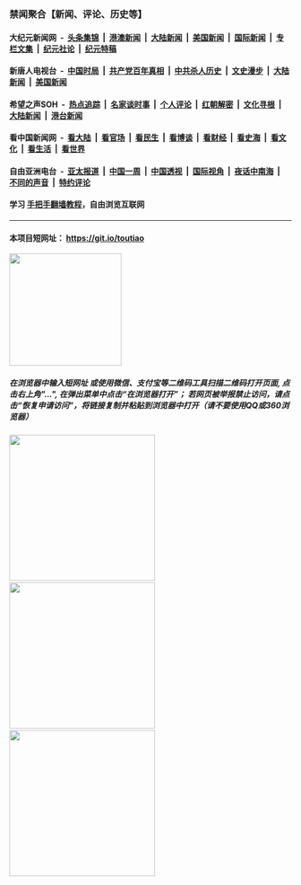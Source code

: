 ### 禁闻聚合【新闻、评论、历史等】

#### 大纪元新闻网 &nbsp;-&nbsp; [头条集锦](indexes/E头条集锦.md?t=03150202) &nbsp;|&nbsp; [港澳新闻](indexes/E港澳新闻.md?t=03150202)  &nbsp;|&nbsp; [大陆新闻](indexes/E大陆新闻.md?t=03150202) &nbsp;|&nbsp; [美国新闻](indexes/E美国新闻.md?t=03150202) &nbsp;|&nbsp; [国际新闻](indexes/E国际新闻.md?t=03150202) &nbsp;|&nbsp; [专栏文集](indexes/E专栏文集.md?t=03150202) &nbsp;|&nbsp; [纪元社论](indexes/E纪元社论.md?t=03150202) &nbsp;|&nbsp; [纪元特稿](indexes/E纪元特稿.md?t=03150202) 

#### 新唐人电视台 &nbsp;-&nbsp; [中国时局](indexes/N中国时局.md?t=03150202) &nbsp;|&nbsp; [共产党百年真相](indexes/N共产党百年真相.md?t=03150202) &nbsp;|&nbsp; [中共杀人历史](indexes/N中共杀人历史.md?t=03150202) &nbsp;|&nbsp; [文史漫步](indexes/N文史漫步.md?t=03150202) &nbsp;|&nbsp; [大陆新闻](indexes/N大陆新闻.md?t=03150202) &nbsp;|&nbsp; [美国新闻](indexes/N美国新闻.md?t=03150202)

#### 希望之声SOH &nbsp;-&nbsp; [热点追踪](indexes/H热点追踪.md?t=03150202) &nbsp;|&nbsp; [名家谈时事](indexes/H名家谈时事.md?t=03150202) &nbsp;|&nbsp; [个人评论](indexes/H个人评论.md?t=03150202)  &nbsp;|&nbsp; [红朝解密](indexes/H红朝解密.md?t=03150202) &nbsp;|&nbsp; [文化寻根](indexes/H文化寻根.md?t=03150202) &nbsp;|&nbsp; [大陆新闻](indexes/H大陆新闻.md?t=03150202) &nbsp;|&nbsp; [港台新闻](indexes/H港台新闻.md?t=03150202)

#### 看中国新闻网 &nbsp;-&nbsp; [看大陆](indexes/S看大陆.md?t=03150202) &nbsp;|&nbsp; [看官场](indexes/S看官场.md?t=03150202) &nbsp;|&nbsp; [看民生](indexes/S看民生.md?t=03150202)  &nbsp;|&nbsp; [看博谈](indexes/S看博谈.md?t=03150202) &nbsp;|&nbsp; [看财经](indexes/S看财经.md?t=03150202) &nbsp;|&nbsp; [看史海](indexes/S看史海.md?t=03150202) &nbsp;|&nbsp; [看文化](indexes/S看文化.md?t=03150202) &nbsp;|&nbsp; [看生活](indexes/S看生活.md?t=03150202) &nbsp;|&nbsp; [看世界](indexes/S看世界.md?t=03150202)

#### 自由亚洲电台 &nbsp;-&nbsp; [亚太报道](indexes/R亚太报道.md?t=03150202) &nbsp;|&nbsp; [中国一周](indexes/R中国一周.md?t=03150202) &nbsp;|&nbsp; [中国透视](indexes/R中国透视.md?t=03150202)  &nbsp;|&nbsp; [国际视角](indexes/R国际视角.md?t=03150202) &nbsp;|&nbsp; [夜话中南海](indexes/R夜话中南海.md?t=03150202) &nbsp;|&nbsp; [不同的声音](indexes/R不同的声音.md?t=03150202) &nbsp;|&nbsp; [特约评论](indexes/R特约评论.md?t=03150202)

#### 学习 [手把手翻墙教程](https://github.com/gfw-breaker/guides/wiki)，自由浏览互联网

----

#### 本项目短网址： https://git.io/toutiao
<img src="https://raw.githubusercontent.com/gfw-breaker/banned-news/master/scripts/img/qr.png" width="200px"/>  

##### 在浏览器中输入短网址 或使用微信、支付宝等二维码工具扫描二维码打开页面, 点击右上角"...", 在弹出菜单中点击“在浏览器打开”； 若网页被举报禁止访问，请点击“恢复申请访问”，将链接复制并粘贴到浏览器中打开（请不要使用QQ或360浏览器）

<img src="https://raw.githubusercontent.com/gfw-breaker/banned-news/master/scripts/img/1.png" width="260px"/> &nbsp; <img src="https://raw.githubusercontent.com/gfw-breaker/banned-news/master/scripts/img/2.png" width="260px"/> &nbsp; <img src="https://raw.githubusercontent.com/gfw-breaker/banned-news/master/scripts/img/3.png" width="260px"/>
